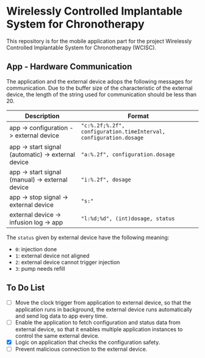 # Wirelessly Controlled Implantable System for Chronotherapy

This repository is for the mobile application part for the project Wirelessly Controlled Implantable System for Chronotherapy (WCISC).



## App - Hardware Communication

The application and the external device adops the following messages for communication. Due to the buffer size of the characteristic of the external device, the length of the string used for communication should be less than 20.

| Description                                        | Format                                                       |
| -------------------------------------------------- | ------------------------------------------------------------ |
| app -> configuration -> external device            | `"c:%.2f;%.2f", configuration.timeInterval, configuration.dosage` |
| app -> start signal (automatic) -> external device | `"a:%.2f", configuration.dosage`                             |
| app -> start signal (manual) -> external device    | `"i:%.2f", dosage`                                           |
| app -> stop signal -> external device              | `"s:"`                                                       |
| external device -> infusion log -> app             | `"l:%d;%d", (int)dosage, status`                             |

The `status` given by external device have the following meaning:

- `0`: injection done
- `1`: external device not aligned
- `2`: external device cannot trigger injection
- `3`: pump needs refill

## To Do List

- [ ] Move the clock trigger from application to external device, so that the application runs in background, the external device runs automatically and send log data to app every time.
- [ ] Enable the application to fetch configuration and status data from external device, so that it enables multiple application instances to control the same external device.
- [x] Logic on application that checks the configuration safety.
- [ ] Prevent malicious connection to the external device.